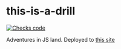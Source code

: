 # this-is-a-drill

[![Checks
code](https://github.com/JJ/this-is-a-drill/actions/workflows/jscheck.yaml/badge.svg)](https://github.com/JJ/this-is-a-drill/actions/workflows/jscheck.yaml)

Adventures in JS land. Deployed to [this site](https://jj.github.io/this-is-a-drill)
